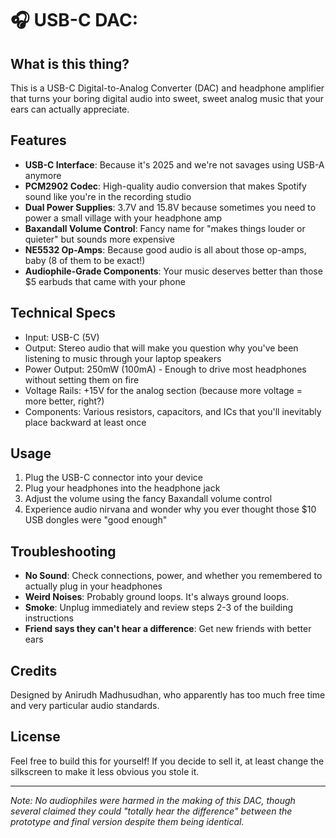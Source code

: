 # 🎧 USB-C DAC:

## What is this thing?

This is a USB-C Digital-to-Analog Converter (DAC) and headphone amplifier that turns your boring digital audio into sweet, sweet analog music that your ears can actually appreciate. 

## Features

- **USB-C Interface**: Because it's 2025 and we're not savages using USB-A anymore
- **PCM2902 Codec**: High-quality audio conversion that makes Spotify sound like you're in the recording studio
- **Dual Power Supplies**: 3.7V and 15.8V because sometimes you need to power a small village with your headphone amp
- **Baxandall Volume Control**: Fancy name for "makes things louder or quieter" but sounds more expensive
- **NE5532 Op-Amps**: Because good audio is all about those op-amps, baby (8 of them to be exact!)
- **Audiophile-Grade Components**: Your music deserves better than those $5 earbuds that came with your phone

## Technical Specs

- Input: USB-C (5V)
- Output: Stereo audio that will make you question why you've been listening to music through your laptop speakers
- Power Output: 250mW (100mA) - Enough to drive most headphones without setting them on fire
- Voltage Rails: +15V for the analog section (because more voltage = more better, right?)
- Components: Various resistors, capacitors, and ICs that you'll inevitably place backward at least once


## Usage

1. Plug the USB-C connector into your device
2. Plug your headphones into the headphone jack
3. Adjust the volume using the fancy Baxandall volume control
4. Experience audio nirvana and wonder why you ever thought those $10 USB dongles were "good enough"

## Troubleshooting

- **No Sound**: Check connections, power, and whether you remembered to actually plug in your headphones
- **Weird Noises**: Probably ground loops. It's always ground loops.
- **Smoke**: Unplug immediately and review steps 2-3 of the building instructions
- **Friend says they can't hear a difference**: Get new friends with better ears

## Credits

Designed by Anirudh Madhusudhan, who apparently has too much free time and very particular audio standards.

## License

Feel free to build this for yourself! If you decide to sell it, at least change the silkscreen to make it less obvious you stole it.

---

*Note: No audiophiles were harmed in the making of this DAC, though several claimed they could "totally hear the difference" between the prototype and final version despite them being identical.*